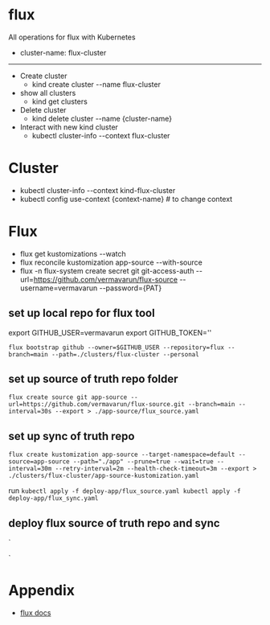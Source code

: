 # flux
All operations for flux with Kubernetes

- cluster-name: flux-cluster

<hr/>

- Create cluster
  - kind create cluster --name flux-cluster
- show all clusters
  - kind get clusters
- Delete cluster
  - kind delete cluster --name {cluster-name}
- Interact with new kind cluster
  - kubectl cluster-info --context flux-cluster


# Cluster
- kubectl cluster-info --context kind-flux-cluster
- kubectl config use-context {context-name} # to change context


# Flux

- flux get kustomizations --watch
- flux reconcile kustomization app-source --with-source
- flux -n flux-system create secret git git-access-auth --url=https://github.com/vermavarun/flux-source --username=vermavarun --password={PAT}

## set up local repo for flux tool

export GITHUB_USER=vermavarun
export GITHUB_TOKEN=''

`flux bootstrap github --owner=$GITHUB_USER --repository=flux --branch=main --path=./clusters/flux-cluster --personal`


## set up source of truth repo folder

`
flux create source git app-source --url=https://github.com/vermavarun/flux-source.git --branch=main --interval=30s --export > ./app-source/flux_source.yaml
`

## set up sync of truth repo

`
flux create kustomization app-source --target-namespace=default --source=app-source --path="./app" --prune=true --wait=true --interval=30m --retry-interval=2m --health-check-timeout=3m --export > ./clusters/flux-cluster/app-source-kustomization.yaml
`

run
`
kubectl apply -f deploy-app/flux_source.yaml
kubectl apply -f deploy-app/flux_sync.yaml
`


## deploy flux source of truth repo and sync

`

`

# Appendix

- [flux docs](https://fluxcd.io/flux/get-started/)
